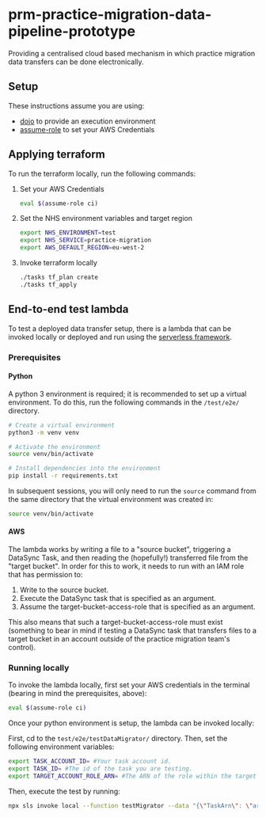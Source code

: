 # prm-practice-migration-data-pipeline-prototype

Providing a centralised cloud based mechanism in which practice migration data transfers can be done electronically.

## Setup

These instructions assume you are using:

- [dojo](https://github.com/kudulab/dojo) to provide an execution environment
- [assume-role](https://github.com/remind101/assume-role) to set your AWS Credentials

## Applying terraform

To run the terraform locally, run the following commands:

1. Set your AWS Credentials
   ```bash
   eval $(assume-role ci)
   ```
2. Set the NHS environment variables and target region
   ```bash
   export NHS_ENVIRONMENT=test
   export NHS_SERVICE=practice-migration
   export AWS_DEFAULT_REGION=eu-west-2
   ```
3. Invoke terraform locally
   ```bash
   ./tasks tf_plan create
   ./tasks tf_apply
   ```

## End-to-end test lambda

To test a deployed data transfer setup, there is a lambda that can be invoked locally or deployed and run using the [serverless framework](serverless.com).

### Prerequisites

#### Python

A python 3 environment is required; it is recommended to set up a virtual environment. To do this, run the following commands in the `/test/e2e/` directory.

```bash
# Create a virtual environment
python3 -m venv venv

# Activate the environment
source venv/bin/activate

# Install dependencies into the environment
pip install -r requirements.txt
```

In subsequent sessions, you will only need to run the `source` command from the same directory that the virtual environment was created in:

```bash
source venv/bin/activate
```

#### AWS

The lambda works by writing a file to a "source bucket", triggering a DataSync Task, and then reading the (hopefully!) transferred file from the "target bucket". In order for this to work, it needs to run with an IAM role that has permission to:

1. Write to the source bucket.
1. Execute the DataSync task that is specified as an argument.
1. Assume the target-bucket-access-role that is specified as an argument.

This also means that such a target-bucket-access-role must exist (something to bear in mind if testing a DataSync task that transfers files to a target bucket in an account outside of the practice migration team's control).

### Running locally

To invoke the lambda locally, first set your AWS credentials in the terminal (bearing in mind the prerequisites, above):

```bash
eval $(assume-role ci)
```

Once your python environment is setup, the lambda can be invoked locally:

First, cd to the `test/e2e/testDataMigrator/` directory. Then, set the following environment variables:

```bash
export TASK_ACCOUNT_ID= #Your task account id.
export TASK_ID= #The id of the task you are testing.
export TARGET_ACCOUNT_ROLE_ARN= #The ARN of the role within the target account that should be assumed.
```

Then, execute the test by running:

```bash
npx sls invoke local --function testMigrator --data "{\"TaskArn\": \"arn:aws:datasync:eu-west-2:${TASK_ACCOUNT_ID}:task/task-${TASK_ID}\", \"TargetBucketAccessRoleArn\": \"${TARGET_ACCOUNT_ROLE_ARN}\"}"
```
